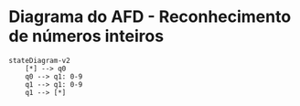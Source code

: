# Diagrama do AFD - Reconhecimento de números inteiros

```mermaid
stateDiagram-v2
    [*] --> q0
    q0 --> q1: 0-9
    q1 --> q1: 0-9
    q1 --> [*]


